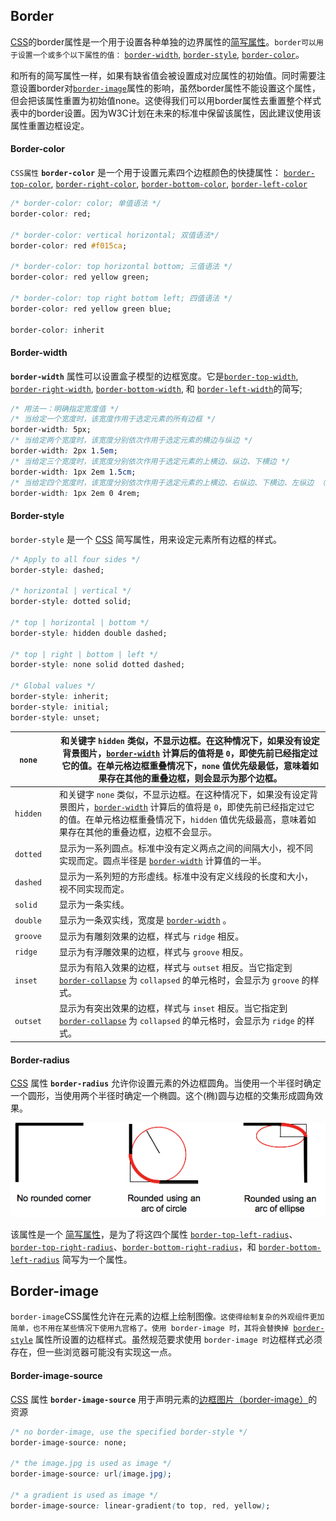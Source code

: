 ## Border

[CSS](https://developer.mozilla.org/en-US/docs/CSS)的border属性是一个用于设置各种单独的边界属性的[简写属性](https://developer.mozilla.org/zh-CN/docs/Web/CSS/Shorthand_properties)。`border可以用于设置一个或多个以下属性的值：` [`border-width`](https://developer.mozilla.org/zh-CN/docs/Web/CSS/border-width), [`border-style`](https://developer.mozilla.org/zh-CN/docs/Web/CSS/border-style), [`border-color`](https://developer.mozilla.org/zh-CN/docs/Web/CSS/border-color)。

和所有的简写属性一样，如果有缺省值会被设置成对应属性的初始值。同时需要注意设置border对[`border-image`](https://developer.mozilla.org/zh-CN/docs/Web/CSS/border-image)属性的影响，虽然border属性不能设置这个属性，但会把该属性重置为初始值none。这使得我们可以用border属性去重置整个样式表中的border设置。因为W3C计划在未来的标准中保留该属性，因此建议使用该属性重置边框设定。

#### Border-color

`CSS属性` **`border-color`** 是一个用于设置元素四个边框颜色的快捷属性： [`border-top-color`](https://developer.mozilla.org/zh-CN/docs/Web/CSS/border-top-color), [`border-right-color`](https://developer.mozilla.org/zh-CN/docs/Web/CSS/border-right-color), [`border-bottom-color`](https://developer.mozilla.org/zh-CN/docs/Web/CSS/border-bottom-color), [`border-left-color`](https://developer.mozilla.org/zh-CN/docs/Web/CSS/border-left-color)

```css
/* border-color: color; 单值语法 */
border-color: red;

/* border-color: vertical horizontal; 双值语法*/
border-color: red #f015ca;

/* border-color: top horizontal bottom; 三值语法 */
border-color: red yellow green;

/* border-color: top right bottom left; 四值语法 */
border-color: red yellow green blue;

border-color: inherit
```

#### Border-width

**`border-width`** 属性可以设置盒子模型的边框宽度。它是[`border-top-width`](https://developer.mozilla.org/zh-CN/docs/Web/CSS/border-top-width), [`border-right-width`](https://developer.mozilla.org/zh-CN/docs/Web/CSS/border-right-width), [`border-bottom-width`](https://developer.mozilla.org/zh-CN/docs/Web/CSS/border-bottom-width), 和 [`border-left-width`](https://developer.mozilla.org/zh-CN/docs/Web/CSS/border-left-width)的简写;

```css
/* 用法一：明确指定宽度值 */
/* 当给定一个宽度时，该宽度作用于选定元素的所有边框 */
border-width: 5px;
/* 当给定两个宽度时，该宽度分别依次作用于选定元素的横边与纵边 */
border-width: 2px 1.5em;
/* 当给定三个宽度时，该宽度分别依次作用于选定元素的上横边、纵边、下横边 */
border-width: 1px 2em 1.5cm;
/* 当给定四个宽度时，该宽度分别依次作用于选定元素的上横边、右纵边、下横边、左纵边 （即按顺时针依次作用） */
border-width: 1px 2em 0 4rem;
```

#### Border-style

`border-style` 是一个 [CSS](https://developer.mozilla.org/en-US/docs/CSS) 简写属性，用来设定元素所有边框的样式。

```css
/* Apply to all four sides */
border-style: dashed;

/* horizontal | vertical */
border-style: dotted solid;

/* top | horizontal | bottom */
border-style: hidden double dashed;

/* top | right | bottom | left */
border-style: none solid dotted dashed;

/* Global values */
border-style: inherit;
border-style: initial;
border-style: unset;
```

| `none`   |      | 和关键字 `hidden` 类似，不显示边框。在这种情况下，如果没有设定背景图片，[`border-width`](https://developer.mozilla.org/zh-CN/docs/Web/CSS/border-width) 计算后的值将是 `0`，即使先前已经指定过它的值。在单元格边框重叠情况下，`none` 值优先级最低，意味着如果存在其他的重叠边框，则会显示为那个边框。 |
| -------- | ---- | ------------------------------------------------------------ |
| `hidden` |      | 和关键字 `none` 类似，不显示边框。在这种情况下，如果没有设定背景图片，[`border-width`](https://developer.mozilla.org/zh-CN/docs/Web/CSS/border-width) 计算后的值将是 `0`，即使先前已经指定过它的值。在单元格边框重叠情况下，`hidden` 值优先级最高，意味着如果存在其他的重叠边框，边框不会显示。 |
| `dotted` |      | 显示为一系列圆点。标准中没有定义两点之间的间隔大小，视不同实现而定。圆点半径是 [`border-width`](https://developer.mozilla.org/zh-CN/docs/Web/CSS/border-width) 计算值的一半。 |
| `dashed` |      | 显示为一系列短的方形虚线。标准中没有定义线段的长度和大小，视不同实现而定。 |
| `solid`  |      | 显示为一条实线。                                             |
| `double` |      | 显示为一条双实线，宽度是 [`border-width`](https://developer.mozilla.org/zh-CN/docs/Web/CSS/border-width) 。 |
| `groove` |      | 显示为有雕刻效果的边框，样式与 `ridge` 相反。                |
| `ridge`  |      | 显示为有浮雕效果的边框，样式与 `groove` 相反。               |
| `inset`  |      | 显示为有陷入效果的边框，样式与 `outset` 相反。当它指定到 [`border-collapse`](https://developer.mozilla.org/zh-CN/docs/Web/CSS/border-collapse) 为 `collapsed` 的单元格时，会显示为 `groove` 的样式。 |
| `outset` |      | 显示为有突出效果的边框，样式与 `inset` 相反。当它指定到 [`border-collapse`](https://developer.mozilla.org/zh-CN/docs/Web/CSS/border-collapse) 为 `collapsed` 的单元格时，会显示为 `ridge` 的样式。 |

#### Border-radius

[CSS](https://developer.mozilla.org/zh-CN/docs/Web/CSS) 属性 **`border-radius`** 允许你设置元素的外边框圆角。当使用一个半径时确定一个圆形，当使用两个半径时确定一个椭圆。这个(椭)圆与边框的交集形成圆角效果。

![Images of CSS3 rounded corners: no rounding, rounding w/ an arc of circle, rounding w/ an arc of ellipse](assets/border-radius-sh.png)

该属性是一个 [简写属性](https://developer.mozilla.org/zh-CN/docs/Web/CSS/Shorthand_properties)，是为了将这四个属性 [`border-top-left-radius`](https://developer.mozilla.org/zh-CN/docs/Web/CSS/border-top-left-radius)、[`border-top-right-radius`](https://developer.mozilla.org/zh-CN/docs/Web/CSS/border-top-right-radius)、[`border-bottom-right-radius`](https://developer.mozilla.org/zh-CN/docs/Web/CSS/border-bottom-right-radius)，和 [`border-bottom-left-radius`](https://developer.mozilla.org/zh-CN/docs/Web/CSS/border-bottom-left-radius) 简写为一个属性。

## Border-image

`border-image`CSS属性允许在元素的边框上绘制图像`。这使得绘制复杂的外观组件更加简单，也不用在某些情况下使用九宫格了。使用 border-image 时，其将会替换掉 `[`border-style`](https://developer.mozilla.org/zh-CN/docs/Web/CSS/border-style) 属性所设置的边框样式。虽然规范要求使用 `border-image 时`边框样式必须存在，但一些浏览器可能没有实现这一点。

#### Border-image-source

[CSS](https://developer.mozilla.org/en-US/docs/Web/CSS) 属性 **`border-image-source`** 用于声明元素的[边框图片（border-image）](https://developer.mozilla.org/en-US/docs/Web/CSS/border-image)的资源 

```css
/* no border-image, use the specified border-style */
border-image-source: none;

/* the image.jpg is used as image */
border-image-source: url(image.jpg);

/* a gradient is used as image */
border-image-source: linear-gradient(to top, red, yellow);
```

